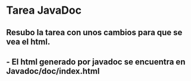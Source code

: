<h1> Tarea JavaDoc </h1>
<h2> Resubo la tarea con unos cambios para que se vea el html. <h2>
- El html generado por javadoc se encuentra en Javadoc/doc/index.html
